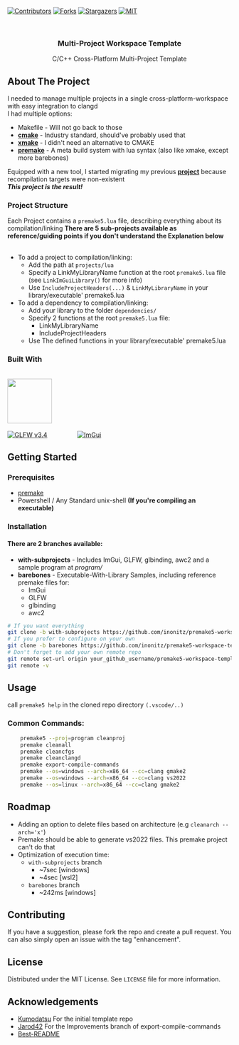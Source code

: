 [![Contributors][contributors-shield]][contributors-url]
[![Forks][forks-shield]][forks-url]
[![Stargazers][stars-shield]][stars-url]
[![MIT][license-shield]][license-url]



<!-- PROJECT LOGO -->
<br />
<div align="center">
<h3 align="center">Multi-Project Workspace Template</h3>

  <p align="center">
    C/C++ Cross-Platform Multi-Project Template
    <br />
  </p>
</div>


<!-- ABOUT THE PROJECT -->
## About The Project
I needed to manage multiple projects in a single cross-platform-workspace with easy integration to clangd  
I had multiple options:
* Makefile - Will not go back to those
* **[cmake](https://cmake.org/)**           - Industry standard, should've probably used that
* **[xmake](https://github.com/xmake-io)**  - I didn't need an alternative to CMAKE
* **[premake](https://premake.github.io/)** - A meta build system with lua syntax (also like xmake, except more barebones)

Equipped with a new tool, I started migrating my previous **[project](https://github.com/inonitz/makefile-library-template)** because recompilation targets were non-existent
<br>
    ***This project is the result!***
</br>
### Project Structure
Each Project contains a ```premake5.lua``` file, describing everything about its compilation/linking
**There are 5 sub-projects available as reference/guiding points if you don't understand the Explanation below**
<br>
<br>
* To add a project to compilation/linking:
    * Add the path at ```projects/lua```
    * Specify a LinkMyLibraryName function at the root ```premake5.lua``` file (see ```LinkImGuiLibrary()``` for more info)
    * Use ```IncludeProjectHeaders(...)``` & ```LinkMyLibraryName``` in your library/executable' premake5.lua 
* To add a dependency to compilation/linking:
    * Add your library to the folder ```dependencies/```
    * Specify 2 functions at the root ```premake5.lua``` file:
        * LinkMyLibraryName
        * IncludeProjectHeaders
    * Use The defined functions in your library/executable' premake5.lua 


### Built With
<br> [<img height="100px" src="https://raw.githubusercontent.com/cginternals/glbinding/master/glbinding-logo.svg?sanitize=true">][glbinding-url] </br>
<br> 
  [![GLFW v3.4][GLFW.js]][GLFW-url]&nbsp;&nbsp;&nbsp;&nbsp;&nbsp;&nbsp;&nbsp;&nbsp;&nbsp;&nbsp;&nbsp;&nbsp;&nbsp;&nbsp;&nbsp;&nbsp;
  [![ImGui][ImGui.js]][ImGui-url] 
</br>

<!-- GETTING STARTED -->
## Getting Started

### Prerequisites
* [premake](https://premake.github.io/docs/) 
* Powershell / Any Standard unix-shell **(If you're compiling an executable)**


### Installation
#### There are 2 branches available:
* **with-subprojects** - Includes ImGui, GLFW, glbinding, awc2 and a sample program at *program/*
* **barebones** - Executable-With-Library Samples, including reference premake files for: 
    * ImGui
    * GLFW
    * glbinding
    * awc2
```sh
# If you want everything
git clone -b with-subprojects https://github.com/inonitz/premake5-workspace-template.git
# If you prefer to configure on your own
git clone -b barebones https://github.com/inonitz/premake5-workspace-template.git
# Don't forget to add your own remote repo
git remote set-url origin your_github_username/premake5-workspace-template
git remote -v
```

<!-- USAGE EXAMPLES -->
## Usage

call ```premake5 help``` in the cloned repo directory ```(.vscode/..)```

### Common Commands:
```sh
    premake5 --proj=program cleanproj 
    premake cleanall 
    premake cleancfgs
    premake cleanclangd
    premake export-compile-commands
    premake --os=windows --arch=x86_64 --cc=clang gmake2
    premake --os=windows --arch=x86_64 --cc=clang vs2022
    premake --os=linux --arch=x86_64 --cc=clang gmake2
```



<!-- ROADMAP -->
## Roadmap
- Adding an option to delete files based on architecture (e.g ```cleanarch --arch='x'```)
- Premake should be able to generate vs2022 files. This premake project can't do that
- Optimization of execution time:
  * ```with-subprojects``` branch
    * ~7sec [windows] 
    * ~4sec [wsl2] 
  * ```barebones``` branch
    * ~242ms [windows]


<!-- CONTRIBUTING -->
## Contributing
If you have a suggestion, please fork the repo and create a pull request. You can also simply open an issue with the tag "enhancement".  


<!-- LICENSE -->
## License
Distributed under the MIT License. See `LICENSE` file for more information.


<!-- ACKNOWLEDGEMENTS -->
## Acknowledgements
* [Kumodatsu](https://github.com/Kumodatsu/template-cpp-premake5/tree/master) For the initial template repo
* [Jarod42](https://github.com/Jarod42/premake-export-compile-commands/tree/Improvements) For the Improvements branch of export-compile-commands
* [Best-README](https://github.com/othneildrew/Best-README-Template)


<!-- MARKDOWN LINKS & IMAGES -->
<!-- https://www.markdownguide.org/basic-syntax/#reference-style-links -->
[contributors-shield]: https://img.shields.io/github/contributors/inonitz/premake5-workspace-template?style=for-the-badge&color=blue
[contributors-url]: https://github.com/inonitz/premake5-workspace-template/graphs/contributors
[forks-shield]: https://img.shields.io/github/forks/inonitz/premake5-workspace-template?style=for-the-badge&color=blue
[forks-url]: https://github.com/inonitz/premake5-workspace-template/network/members
[stars-shield]: https://img.shields.io/github/stars/inonitz/premake5-workspace-template?style=for-the-badge&color=blue
[stars-url]: https://github.com/inonitz/premake5-workspace-template/stargazers
[issues-shield]: https://img.shields.io/github/issues/inonitz/premake5-workspace-template.svg?style=for-the-badge
[issues-url]: https://github.com/inonitz/premake5-workspace-template/issues
[license-shield]: https://img.shields.io/github/license/inonitz/premake5-workspace-template?style=for-the-badge
[license-url]: https://github.com/inonitz/premake5-workspace-template/blob/master/LICENSE
[linkedin-shield]: https://img.shields.io/badge/-LinkedIn-black.svg?style=for-the-badge&logo=linkedin&colorB=555
[linkedin-url]: https://linkedin.com/in/linkedin_username
[product-screenshot]: images/screenshot.png
[Next.js]: https://img.shields.io/badge/next.js-000000?style=for-the-badge&logo=nextdotjs&logoColor=white

[ImGui-url]: https://github.com/ocornut/imgui
[ImGui.js]: https://avatars.githubusercontent.com/u/8225057?v=4&size=150
[glbinding-url]: https://github.com/cginternals/glbinding/releases/tag/v3.3.0
[glbinding.js]: https://raw.githubusercontent.com/cginternals/glbinding/master/glbinding-logo.svg?sanitize=true
[GLFW-url]: https://github.com/glfw/glfw/releases/tag/3.4
[GLFW.js]: https://avatars.githubusercontent.com/u/3905364?s=200&v=4&size=150
